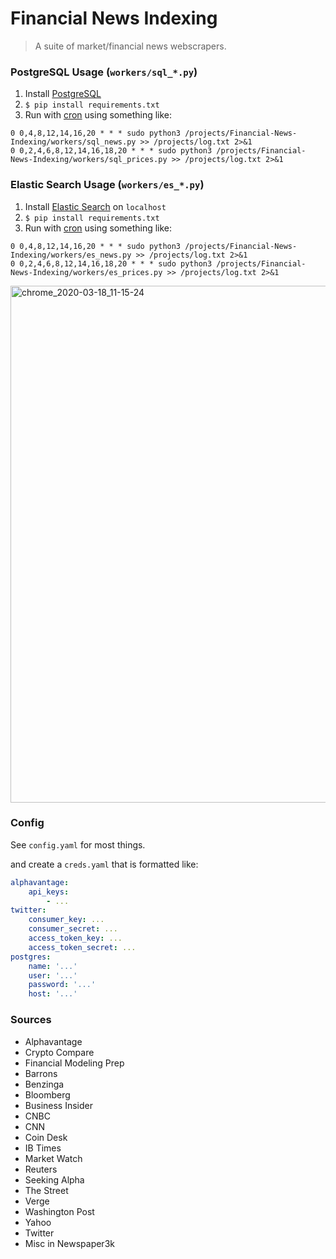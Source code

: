 # Financial News Indexing

> A suite of market/financial news webscrapers.

### PostgreSQL Usage (`workers/sql_*.py`)

1. Install [PostgreSQL](https://www.postgresql.org/download/)
2. `$ pip install requirements.txt`
3. Run with [cron](https://en.wikipedia.org/wiki/Cron) using something like:
```
0 0,4,8,12,14,16,20 * * * sudo python3 /projects/Financial-News-Indexing/workers/sql_news.py >> /projects/log.txt 2>&1
0 0,2,4,6,8,12,14,16,18,20 * * * sudo python3 /projects/Financial-News-Indexing/workers/sql_prices.py >> /projects/log.txt 2>&1
```

### Elastic Search Usage (`workers/es_*.py`)

1. Install [Elastic Search](https://www.elastic.co/) on `localhost`
2. `$ pip install requirements.txt`
3. Run with [cron](https://en.wikipedia.org/wiki/Cron) using something like:
```
0 0,4,8,12,14,16,20 * * * sudo python3 /projects/Financial-News-Indexing/workers/es_news.py >> /projects/log.txt 2>&1
0 0,2,4,6,8,12,14,16,18,20 * * * sudo python3 /projects/Financial-News-Indexing/workers/es_prices.py >> /projects/log.txt 2>&1
```

<img width="827" alt="chrome_2020-03-18_11-15-24" src="https://user-images.githubusercontent.com/6625384/76982365-c80ae200-6909-11ea-8704-b496434e1b3e.png">

### Config
See `config.yaml` for most things.

and create a `creds.yaml` that is formatted like:

```yaml
alphavantage:
    api_keys: 
        - ...
twitter:
    consumer_key: ...
    consumer_secret: ...
    access_token_key: ...
    access_token_secret: ...
postgres:
    name: '...'
    user: '...'
    password: '...'
    host: '...'
```

### Sources
* Alphavantage
* Crypto Compare
* Financial Modeling Prep
* Barrons
* Benzinga
* Bloomberg
* Business Insider
* CNBC
* CNN
* Coin Desk
* IB Times
* Market Watch
* Reuters
* Seeking Alpha
* The Street
* Verge
* Washington Post
* Yahoo
* Twitter
* Misc in Newspaper3k